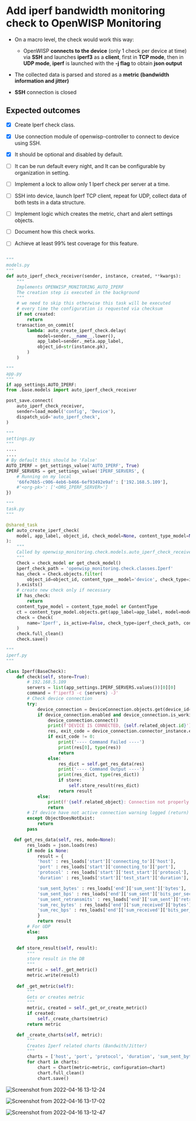 # Add iperf bandwidth monitoring check to OpenWISP Monitoring

- On a macro level, the check would work this way:

    - OpenWISP **connects to the device** (only 1 check per device at time) via **SSH** and launches **iperf3** as a **client**, first in **TCP mode**, then in **UDP mode**, **iperf** is launched with the **-j flag** to obtain **json output**

- The collected data is parsed and stored as a **metric (bandwidth information and jitter)**

- **SSH** connection is closed

## Expected outcomes

- [x] Create Iperf check class.
- [x] Use connection module of openwisp-controller to connect to device using SSH.
- [x] It should be optional and disabled by default.
- [ ] It can be run default every night, and It can be configurable by organization in setting.
- [ ] Implement a lock to allow only 1 Iperf check per server at a time.
- [ ] SSH into device, launch Iperf TCP client, repeat for UDP, collect data of both tests in a data structure.
- [ ] Implement logic which creates the metric, chart and alert settings objects.
- [ ] Document how this check works.
- [ ] Achieve at least 99% test coverage for this feature.


```python

"""
models.py
"""
def auto_iperf_check_receiver(sender, instance, created, **kwargs):
    """
    Implements OPENWISP_MONITORING_AUTO_IPERF
    The creation step is executed in the background
    """
    # we need to skip this otherwise this task will be executed
    # every time the configuration is requested via checksum
    if not created:
        return
    transaction_on_commit(
        lambda: auto_create_iperf_check.delay(
            model=sender.__name__.lower(),
            app_label=sender._meta.app_label,
            object_id=str(instance.pk),
        )
    )

"""
app.py
"""
if app_settings.AUTO_IPERF:
from .base.models import auto_iperf_check_receiver

post_save.connect(
    auto_iperf_check_receiver,
    sender=load_model('config', 'Device'),
    dispatch_uid='auto_iperf_check',
)

"""
settings.py
"""
....
....
# By default this should be 'False'
AUTO_IPERF = get_settings_value('AUTO_IPERF', True)
IPERF_SERVERS = get_settings_value('IPERF_SERVERS', {
    # Running on my local
    '66fe76b5-c906-4eb6-b466-6ef93492e9af': ['192.168.5.109'],
    #'<org-pk>': ['<ORG_IPERF_SERVER>']
}) 

""" 
task.py
"""

@shared_task
def auto_create_iperf_check(
    model, app_label, object_id, check_model=None, content_type_model=None
):
    """
    Called by openwisp_monitoring.check.models.auto_iperf_check_receiver
    """
    Check = check_model or get_check_model()
    iperf_check_path = 'openwisp_monitoring.check.classes.Iperf'
    has_check = Check.objects.filter(
        object_id=object_id, content_type__model='device', check_type=iperf_check_path
    ).exists()
    # create new check only if necessary
    if has_check:
        return
    content_type_model = content_type_model or ContentType
    ct = content_type_model.objects.get(app_label=app_label, model=model)
    check = Check(
        name='Iperf', is_active=False, check_type=iperf_check_path, content_type=ct, object_id=object_id
    )
    check.full_clean()
    check.save()

""" 
iperf.py
"""

class Iperf(BaseCheck):
    def check(self, store=True):
        # 192.168.5.109
        servers = list(app_settings.IPERF_SERVERS.values())[0][0]
        command = f'iperf3 -c {servers} -J'
        # Check device connection
        try:
            device_connection = DeviceConnection.objects.get(device_id=self.related_object.id)
            if device_connection.enabled and device_connection.is_working:
                device_connection.connect()
                print(f'DEVICE IS CONNECTED, {self.related_object.id}') 
                res, exit_code = device_connection.connector_instance.exec_command(command, raise_unexpected_exit=False)
                if exit_code != 0:
                    print('---- Command Failed ----')
                    print(res[0], type(res))
                    return 
                else:
                    res_dict = self.get_res_data(res) 
                    print('---- Command Output ----')
                    print(res_dict, type(res_dict))
                    if store:
                        self.store_result(res_dict)
                    return result       
            else:
                print(f'{self.related_object}: Connection not properly set')
                return
        # If device have not active connection warning logged (return)
        except ObjectDoesNotExist:
            return
        pass

   def get_res_data(self, res, mode=None):
        res_loads = json.loads(res)
        if mode is None:
            result = {
            'host' : res_loads['start']['connecting_to']['host'],
            'port' : res_loads['start']['connecting_to']['port'],
            'protocol' : res_loads['start']['test_start']['protocol'],
            'duration' : res_loads['start']['test_start']['duration'],

            'sum_sent_bytes' : res_loads['end']['sum_sent']['bytes'],
            'sum_sent_bps' : res_loads['end']['sum_sent']['bits_per_second'],
            'sum_sent_retransmits' : res_loads['end']['sum_sent']['retransmits'],
            'sum_rec_bytes' : res_loads['end']['sum_received']['bytes'],
            'sum_rec_bps' : res_loads['end']['sum_received']['bits_per_second'],
            }
            return result
        # For UDP
        else:
            pass

    def store_result(self, result):
        """
        store result in the DB
        """
        metric = self._get_metric()
        metric.write(result)
    
    def _get_metric(self):
        """
        Gets or creates metric
        """
        metric, created = self._get_or_create_metric()
        if created:
            self._create_charts(metric)
        return metric

    def _create_charts(self, metric):
        """
        Creates Iperf related charts (Bandwith/Jitter)
        """
        charts = ['host', 'port', 'protocol', 'duration', 'sum_sent_bytes', 'sum_sent_bps', 'sum_sent_retransmits', 'sum_rec_bytes', 'sum_rec_bps']
        for chart in charts:
            chart = Chart(metric=metric, configuration=chart)
            chart.full_clean()
            chart.save()
```

![Screenshot from 2022-04-16 13-12-24](https://user-images.githubusercontent.com/56113566/163666668-5fcb700b-1d6e-4a98-84fa-195501a9a737.png)

![Screenshot from 2022-04-16 13-17-02](https://user-images.githubusercontent.com/56113566/163666784-acedc010-c31c-4dbd-9c54-09558c9a7a84.png)

![Screenshot from 2022-04-16 13-12-47](https://user-images.githubusercontent.com/56113566/163666812-8db6fe63-9398-4f60-a287-5fbe78ea441f.png)
